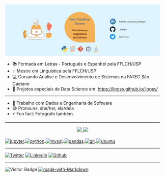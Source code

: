 ![capa](https://github.com/lingsv/lingsv/blob/master/capa_profile.png)

- 📚 Formada em Letras - Português e Espanhol pela FFLCH/USP
- 💡 Mestre em Linguística pela FFLCH/USP
- 💻 Cursando Análise e Desenvolvimento de Sistemas na FATEC São Caetano
- 🔗 Projetos especiais de Data Science em: https://lingsv.github.io/lingsv/
*************************

- 🔭 Trabalho com Dados e Engenharia de Software
- 😄 Pronouns: she/her, ela/dela
- ⚡ Fun fact: Fotografo também.

****************************
<div align="center">
  <a href="https://github.com/lingsv">
 <img height="180em" src="https://github-readme-stats.vercel.app/api/top-langs/?username=lingsv&theme=shades-of-purple&layout=compact" />
 <img height="180em" src="https://github-readme-stats.vercel.app/api?username=lingsv&theme=shades-of-purple&layout=compact&show_private=true" />
</div>
<div style="display: inline_block"><br>
 <img align="center" alt="jupyter" height="30" width="40" src="https://cdn.jsdelivr.net/gh/devicons/devicon/icons/jupyter/jupyter-original-wordmark.svg" />
 <img align="center" alt="python" height="30" width="40"src="https://cdn.jsdelivr.net/gh/devicons/devicon/icons/python/python-original.svg" />
 <img align="center" alt="mysql" height="30" width="40" src="https://cdn.jsdelivr.net/gh/devicons/devicon/icons/mysql/mysql-original-wordmark.svg" />
 <img align="center" alt="pandas" height="30" width="40" src="https://cdn.jsdelivr.net/gh/devicons/devicon/icons/pandas/pandas-original.svg" />
 <img align="center" alt="git" height="30" width="40" src="https://cdn.jsdelivr.net/gh/devicons/devicon/icons/git/git-plain.svg" />
 <img align="center" alt="ubuntu" height="30" width="40" src="https://cdn.jsdelivr.net/gh/devicons/devicon/icons/ubuntu/ubuntu-plain.svg" />
 </div>
  
******************* 
[![Twitter](https://img.shields.io/badge/Twitter-1DA1F2?style=for-the-badge&logo=twitter&logoColor=white)](https://twitter.com/carol_gsv)
[![LinkedIn](https://img.shields.io/badge/LinkedIn-0077B5?style=for-the-badge&logo=linkedin&logoColor=white)](https://www.linkedin.com/in/anacarolinagsv/)
[![Github](https://img.shields.io/badge/GitHub-100000?style=for-the-badge&logo=github&logoColor=white)](https://github.com/lingsv/lingsv/)
*************************
![Visitor Badge](https://visitor-badge.laobi.icu/badge?page_id=lingsv.lingsv)
[![made-with-Markdown](https://img.shields.io/badge/Made%20with-Markdown-1f425f.svg)](http://commonmark.org)
